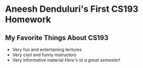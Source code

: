 # Aneesh Denduluri's First CS193 Homework
## My Favorite Things About CS193
- Very fun and entertaining lectures
- Very cool and funny instructors
- Very informative material
*Here's to a great semester!*
